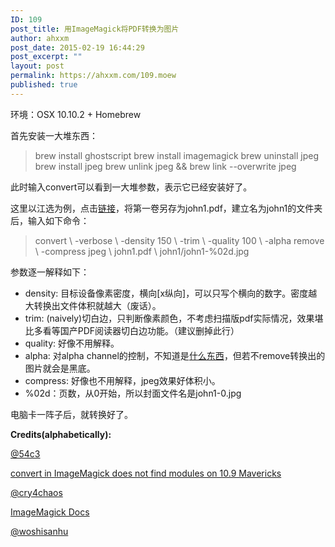 ```yaml
---
ID: 109
post_title: 用ImageMagick将PDF转换为图片
author: ahxxm
post_date: 2015-02-19 16:44:29
post_excerpt: ""
layout: post
permalink: https://ahxxm.com/109.moew
published: true
---
```

环境：OSX 10.10.2 + Homebrew

首先安装一大堆东西：
<blockquote>brew install ghostscript
brew install imagemagick
brew uninstall jpeg
brew install jpeg
brew unlink jpeg &amp;&amp; brew link --overwrite jpeg</blockquote>
此时输入convert可以看到一大堆参数，表示它已经安装好了。

<!--more-->

这里以江选为例，点击<a href="http://dwxc.jcet.edu.cn/xwxt/show.aspx?wzid=2c175f21-e218-467f-bef7-f7565a83a7f4&amp;lmid=289227748" target="_blank">链接</a>，将第一卷另存为john1.pdf，建立名为john1的文件夹后，输入如下命令：
<blockquote>convert \
-verbose \
-density 150 \
-trim \
-quality 100 \
-alpha remove \
-compress jpeg \
john1.pdf \
john1/john1-%02d.jpg</blockquote>
参数逐一解释如下：
<ul>
	<li>density: 目标设备像素密度，横向[x纵向]，可以只写个横向的数字。密度越大转换出文件体积就越大（废话）。</li>
	<li>trim: (naively)切白边，只判断像素颜色，不考虑扫描版pdf实际情况，效果堪比多看等国产PDF阅读器切白边功能。（建议删掉此行）</li>
	<li>quality: 好像不用解释。</li>
	<li>alpha: 对alpha channel的控制，不知道是<a href="http://www.w3.org/TR/PNG-DataRep.html" target="_blank">什么东西</a>，但若不remove转换出的图片就会是黑底。</li>
	<li>compress: 好像也不用解释，jpeg效果好体积小。</li>
	<li>%02d：页数，从0开始，所以封面文件名是john1-0.jpg</li>
</ul>
电脑卡一阵子后，就转换好了。

<strong>Credits(alphabetically):</strong>

<a href="https://twitter.com/54c3/status/568256600332328961" target="_blank">@54c3</a>

<a href="https://github.com/Homebrew/homebrew/issues/29708" target="_blank">convert in ImageMagick does not find modules on 10.9 Mavericks</a>

<a href="https://twitter.com/cry4chaos/status/568256897905614848" target="_blank">@cry4chaos</a>

<a href="http://www.imagemagick.org/script/command-line-options.php" target="_blank">ImageMagick Docs</a>

<a href="https://twitter.com/woshisanhu/status/568259264583569408" target="_blank">@woshisanhu</a>